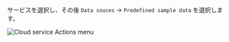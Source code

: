 サービスを選択し、その後 `Data souces` -> `Predefined sample data` を選択します。

<img src={cloud_service_action_menu} class="image" alt="Cloud service Actions menu" />
